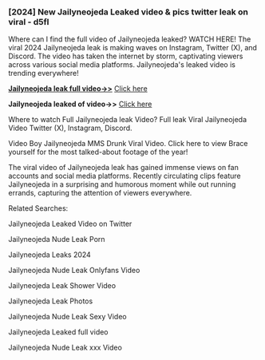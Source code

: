 ### [2024] New Jailyneojeda Leaked video & pics twitter leak on viral - d5fl
Where can I find the full video of Jailyneojeda leaked? WATCH HERE! The viral 2024 Jailyneojeda leak is making waves on Instagram, Twitter (X), and Discord. The video has taken the internet by storm, captivating viewers across various social media platforms. Jailyneojeda's leaked video is trending everywhere!


**[Jailyneojeda leak full video->>](http://wildbook.top/wildbook8git)** [Click here](http://wildbook.top/wildbook8git)

**Jailyneojeda leaked of video->>** [Click here](http://wildbook.top/wildbook8git)


Where to watch Full Jailyneojeda leak Video? Full leak Viral Jailyneojeda Video Twitter (X), Instagram, Discord.

Video Boy Jailyneojeda MMS Drunk Viral Video. Click here to view Brace yourself for the most talked-about footage of the year!

The viral video of Jailyneojeda leak has gained immense views on fan accounts and social media platforms. Recently circulating clips feature Jailyneojeda in a surprising and humorous moment while out running errands, capturing the attention of viewers everywhere.


Related Searches:

Jailyneojeda Leaked Video on Twitter

Jailyneojeda Nude Leak Porn

Jailyneojeda Leaks 2024

Jailyneojeda Nude Leak Onlyfans Video

Jailyneojeda Leak Shower Video

Jailyneojeda Leak Photos

Jailyneojeda Nude Leak Sexy Video

Jailyneojeda Leaked full video

Jailyneojeda Nude Leak xxx Video

